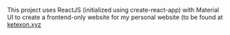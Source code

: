 This project uses ReactJS (initialized using create-react-app) with Material UI to create a frontend-only website for my personal website (to be found at [ketexon.xyz](http://www.ketexon.xyz)